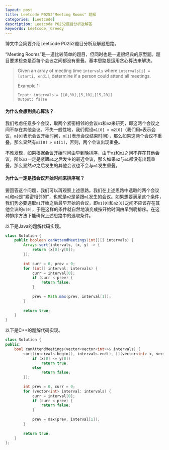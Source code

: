 ```yaml
---
layout: post
title: Leetcode P0252"Meeting Rooms" 题解
categories: [Leetcode]
description: Leetcode P0252题目分析及解答
keywords: Leetcode, Greedy
---
```


博文中会简要介绍Leetcode P0252题目分析及解题思路。

“Meeting Rooms”是一道比较简单的题目，但同时也是一道很经典的原型题。题目要求检查是否每个会议之间都没有重叠。基本思路是运用贪心算法来解决。

> Given an array of meeting time `intervals` where `intervals[i] = [starti, endi]`, determine if a person could attend all meetings.
> 
> Example 1:
> ```
> Input: intervals = [[0,30],[5,10],[15,20]]
> Output: false
> ```

#### 为什么会想到贪心算法？

我们考虑任意多个会议，取两个紧密相邻的会议`m1`和`m2`来研究，即这两个会议之间不存在其他会议。不失一般性地，我们假设`m1[0] < m2[0]`（我们用`m`表示会议，`m[0]`表示会议开始时间，`m[1]`表示会议结束时间），那么如果这两个会议不重叠，那么显然有`m2[0] > m1[1]`，否则，两个会议出现重叠。

不难发现，如果根据会议开始时间由早到晚排序，由于`m1`和`m2`之间不存在其他会议，所以`m2`一定是紧跟`m1`之后发生的最近会议，那么如果`m2`与`m1`都没有出现重叠，那么显然`m2`之后发生的其他会议也不会与`m1`发生重叠。

#### 为什么一定是按会议开始时间来排序呢？

要回答这个问题，我们可以再观察上述思路。我们在上述思路中选取的两个会议`m1`和`m2`是“紧密相邻的”，也就是`m2`是紧跟`m1`发生的会议。如果想要满足这个条件，我们势必要选取`m1`开始之后最早开始的会议，即`m1[0]`和`m2[0]`之间不应该存在其他会议的`m[0]`，于是这样的条件就自然地演变成按开始时间由早到晚排序。在这种排序方法下能确保上述思路中的选取条件。

以下是Java的题解代码实现。
```java
class Solution {
    public boolean canAttendMeetings(int[][] intervals) {
        Arrays.sort(intervals, (x, y) -> {
            return (x[0]-y[0]);
        });
        
        int curr = 0, prev = 0;
        for (int[] interval: intervals) {
            curr = interval[0];
            if (curr < prev) {
                return false;
            }
            
            prev = Math.max(prev, interval[1]);
        }
        
        return true;
    }
}
```

以下是C++的题解代码实现。
```cpp
class Solution {
public:
    bool canAttendMeetings(vector<vector<int>>& intervals) {
        sort(intervals.begin(), intervals.end(), [](vector<int> x, vector<int> y) {
            if (x[0] <= y[0])
                return true;
            else 
                return false;
        });
        
        int prev = 0, curr = 0;
        for (vector<int> interval: intervals) {
            curr = interval[0];
            if (curr < prev) {
                return false;
            }
            
            prev = max(prev, interval[1]);
        }
        
        return true;
    }
};
```